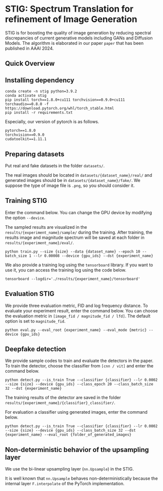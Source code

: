 # STIG: Spectrum Translation for refinement of Image Generation
STIG is for boosting the quality of image generation by reducing spectral discrepancies of current generative models including GANs and Diffusion Models. The algorithm is elaborated in our paper ```paper``` that has been published in AAAI 2024.


## Quick Overview


## Installing dependency
```
conda create -n stig python=3.9.2
conda activate stig
pip install torch==1.8.0+cu111 torchvision==0.9.0+cu111 torchaudio==0.8.0 -f https://download.pytorch.org/whl/torch_stable.html
pip install -r requirements.txt
```

Especially, our version of pytorch is as follows.
```
pytorch==1.8.0
torchvision==0.9.0
cudatoolkit==1.11.1
```

## Preparing datasets
Put real and fake datasets in the folder ```datasets/```.

The real images should be located in ```datasets/{dataset_name}/real/``` and generated images should be in ```datasets/{dataset_name}/fake/```. We suppose the type of image file is ```.png```, so you should consider it.

## Training STIG
Enter the command below. You can change the GPU device by modifying the option ```--device```.

The sampled results are visualized in the ```results/{experiment_name}/sample/``` during the training. After training, the results image and magnitude spectrum will be saved at each folder in ```results/{experiment_name}/eval/```.

```python train.py --size {size} --data {dataset_name} --epoch 10 --batch_size 1 --lr 0.00008 --device {gpu_ids} --dst {experiment_name}```

We also provide a training log using the ```tensorboard``` library. If you want to use it, you can access the training log using the code below.

```tensorboard --logdir='./results/{experiment_name}/tensorboard'```

## Evaluation STIG
We provide three evaluation metric, FID and log frequency distance. To evaluate your experiment result, enter the command below. You can choose the evaluation metric in ```[image_fid / magnitude_fid / lfd]```. The default option is set to ```magnitude_fid```.

```python eval.py --eval_root {experiment_name} --eval_mode {metric} --device {gpu_ids}```

## Deepfake detection
We provide sample codes to train and evaluate the detectors in the paper. To train the detector, choose the classifier from ```[cnn / vit]``` and enter the command below.

```python detect.py --is_train True --classifier {classifier} --lr 0.0002 --size {size} --device {gpu_ids} --class_epoch 20 --class_batch_size 32 --dst {experiment_name}```

The training results of the detector are saved in the folder ```results/{experiment_name}/{classifier}_classifier/```.

For evaluation a classifier using generated images, enter the command below.

```python detect.py --is_train True --classifier {classifier} --lr 0.0002 --size {size} --device {gpu_ids} --class_batch_size 32 --dst {experiment_name} --eval_root {folder_of_generated_images}```

## Non-deterministic behavior of the upsampling layer
We use the bi-linear upsampling layer (```nn.Upsample```) in the STIG.

It is well known that ```nn.Upsample``` behaves non-deterministically because the internal layer ```F.interpolate``` of the PyTorch implementation.
